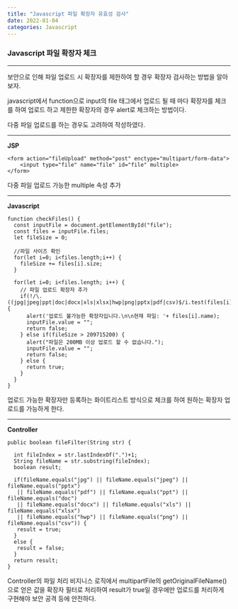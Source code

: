 ```yaml
---
title: "Javascript 파일 확장자 유효성 검사"
date: 2022-01-04
categories: Javascript
---
```


### Javascript 파일 확장자 체크

---

보안으로 인해 파일 업로드 시 확장자를 제한하여 할 경우 확장자 검사하는 방법을 알아보자.

javascript에서 function으로 input의 file 태그에서 업로드 될 때 마다 확장자를 체크를 하여
업로드 하고 제한한 확장자의 경우 alert로 체크하는 방법이다.

다중 파일 업로드를 하는 경우도 고려하여 작성하였다.

---

**JSP**

```
<form action="fileUpload" method="post" enctype="multipart/form-data">
    <input type="file" name="file" id="file" multiple>
</form>
```

다중 파일 업로드 가능한 multiple 속성 추가

---

**Javascript**

```
function checkFiles() {
  const inputFile = document.getElementById("file");
  const files = inputFile.files;
  let fileSize = 0;

  //파일 사이즈 확인
  for(let i=0; i<files.length;i++) {
    fileSize += files[i].size;
  }

  for(let i=0; i<files.length; i++) {
    // 파일 업로드 확장자 추가
    if(!/\.((jpg|jpeg|ppt|doc|docx|xls|xlsx|hwp|png|pptx|pdf|csv)$/i.test(files[i].name)) {
      alert('업로드 불가능한 확장자입니다.\n\n현재 파일: '+ files[i].name);
      inputFile.value = "";
      return false;
    } else if(fileSize > 209715200) {
      alert("파일은 200MB 이상 업로드 할 수 없습니다.");
      inputFile.value = "";
      return false;
    } else {
      return true;
    }
  }
}
```

업로드 가능한 확장자만 등록하는 화이트리스트 방식으로 체크를 하여
원하는 확장자 업로드를 가능하게 한다.

---

**Controller**

```
public boolean fileFilter(String str) {

  int fileIndex = str.lastIndexOf(".")+1;
  String fileName = str.substring(fileIndex);
  boolean result;

  if(fileName.equals("jpg") || fileName.equals("jpeg") || fileName.equals("pptx")
   || fileName.equals("pdf") || fileName.equals("ppt") || fileName.equals("doc")
   || fileName.equals("docx") || fileName.equals("xls") || fileName.equals("xlsx")
   || fileName.equals("hwp") || fileName.equals("png") || fileName.equals("csv")) {
   result = true;
  }
  else {
   result = false;
  }
  return result;
}
```

Controller의 파일 처리 비지니스 로직에서 multipartFile의 getOriginalFileName()으로 얻은 값을
확장자 필터로 처리하여 result가 true일 경우에만 업로드를 처리하게 구현해야 보안 공격 등에 안전하다.
